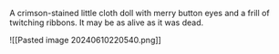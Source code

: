 A crimson-stained little cloth doll with merry button eyes and a frill of twitching ribbons. It may be as alive as it was dead.

![[Pasted image 20240610220540.png]]